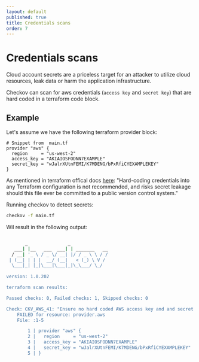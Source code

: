```yaml
---
layout: default
published: true
title: Credentials scans
order: 7
---
```


# Credentials scans

Cloud account secrets are a priceless target for an attacker to utilize cloud resources, leak data or harm the application infrastructure. 

Checkov can scan for aws credentials (`access key` and `secret key`) that are hard coded in a terraform code block. 

## Example 
Let's assume we have the following terraform provider block:
```hcl-terraform
# Snippet from  main.tf
provider "aws" {
  region     = "us-west-2"
  access_key = "AKIAIOSFODNN7EXAMPLE"
  secret_key = "wJalrXUtnFEMI/K7MDENG/bPxRfiCYEXAMPLEKEY"
}
```
As mentioned in terraform offical docs [here](https://www.terraform.io/docs/providers/aws/index.html#static-credentials):
"Hard-coding credentials into any Terraform configuration is not recommended, and risks secret leakage should this file ever be committed to a public version control system."

Running checkov to detect secrets:

```bash
checkov -f main.tf
```

Wil result in the following output:

```bash

       _               _              
   ___| |__   ___  ___| | _______   __
  / __| '_ \ / _ \/ __| |/ / _ \ \ / /
 | (__| | | |  __/ (__|   < (_) \ V / 
  \___|_| |_|\___|\___|_|\_\___/ \_/  
                                      
version: 1.0.202 

terraform scan results:

Passed checks: 0, Failed checks: 1, Skipped checks: 0

Check: CKV_AWS_41: "Ensure no hard coded AWS access key and and secret key exists"
	FAILED for resource: provider.aws
	File: :1-5

		1 | provider "aws" {
		2 |   region     = "us-west-2"
		3 |   access_key = "AKIAIOSFODNN7EXAMPLE"
		4 |   secret_key = "wJalrXUtnFEMI/K7MDENG/bPxRfiCYEXAMPLEKEY"
		5 | }

```
